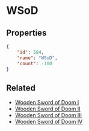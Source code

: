 # WSoD

<no description available>

## Properties

```json
{
    "id": 584,
    "name": "WSoD",
    "count": -100
}
```

## Related

- [Wooden Sword of Doom I](../items/17950-wooden-sword-of-doom-i.md)
- [Wooden Sword of Doom II](../items/17951-wooden-sword-of-doom-ii.md)
- [Wooden Sword of Doom III](../items/17952-wooden-sword-of-doom-iii.md)
- [Wooden Sword of Doom IV](../items/17953-wooden-sword-of-doom-iv.md)

